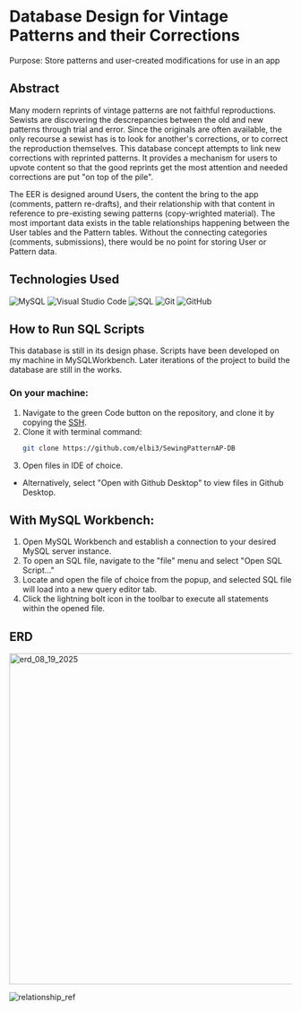 # Database Design for Vintage Patterns and their Corrections

Purpose: Store patterns and user-created modifications for use in an app

## Abstract
Many modern reprints of vintage patterns are not faithful reproductions. Sewists are discovering the descrepancies between the old and new patterns through trial and error. Since the originals are often available, the only recourse a sewist has is to look for another's corrections, or to correct the reproduction themselves. This database concept attempts to link new corrections with reprinted patterns. It provides a mechanism for users to upvote content so that the good reprints get the most attention and needed corrections are put "on top of the pile".

The EER is designed around Users, the content the bring to the app (comments, pattern re-drafts), and their relationship with that content in reference to pre-existing sewing patterns (copy-wrighted material). The most important data exists in the table relationships happening between the User tables and the Pattern tables. Without the connecting categories (comments, submissions), there would be no point for storing User or Pattern data. 

## Technologies Used 
![MySQL](https://img.shields.io/badge/mysql-4479A1.svg?style=for-the-badge&logo=mysql&logoColor=white)
![Visual Studio Code](https://img.shields.io/badge/Visual%20Studio%20Code-0078d7.svg?style=for-the-badge&logo=vscode&logoColor=white)
![SQL](https://img.shields.io/badge/SQL-4169E1.svg?style=for-the-badge&logo=visual-studio-code&logoColor=orange)
![Git](https://img.shields.io/badge/Git-2E0305?style=for-the-badge&logo=git&logoColor=FF3E00)
![GitHub](https://img.shields.io/badge/GitHub-22043C?style=for-the-badge&logo=github&logoColor=FF3E00)

## How to Run SQL Scripts
This database is still in its design phase. Scripts have been developed on my machine in MySQLWorkbench. Later iterations of the project to build the database are still in the works.

### On your machine:
1. Navigate to the green Code button on the repository, and clone it by copying the [SSH](git@github.com:elbi3/SewingPatternApp-DB.git).
2. Clone it with terminal command:
   ```sh
   git clone https://github.com/elbi3/SewingPatternAP-DB
   ```
3. Open files in IDE of choice.
   
- Alternatively, select "Open with Github Desktop" to view files in Github Desktop.
  
## With MySQL Workbench:
1. Open MySQL Workbench and establish a connection to your desired MySQL server instance.
2. To open an SQL file, navigate to the "file" menu and select "Open SQL Script..."
3. Locate and open the file of choice from the popup, and selected SQL file will load into a new query editor tab.
4. Click the lightning bolt icon in the toolbar to execute all statements within the opened file.

## ERD
<img width="654" height="591" alt="erd_08_19_2025" src="https://github.com/user-attachments/assets/867875cd-a0a4-4327-9e44-1df2e4b4b452" /> 


![relationship_ref](https://github.com/user-attachments/assets/a954a41f-f7c0-4694-90ef-0464e6f2758d)

